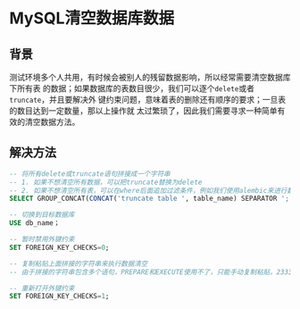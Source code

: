 # MySQL清空数据库数据


## 背景

测试环境多个人共用，有时候会被别人的残留数据影响，所以经常需要清空数据库下所有表
的数据；如果数据库的表数目很少，我们可以逐个`delete`或者`truncate`，并且要解决外
键约束问题，意味着表的删除还有顺序的要求；一旦表的数目达到一定数量，那以上操作就
太过繁琐了，因此我们需要寻求一种简单有效的清空数据方法。


## 解决方法

```sql
-- 将所有delete或truncate语句拼接成一个字符串
-- 1. 如果不想清空所有数据，可以把truncate替换为delete
-- 2. 如果不想清空所有表，可以在where后面追加过滤条件，例如我们使用alembic来进行数据迁移，那么我们最好不要清空alembic相关表，追加and table_name not like '%alembic%'即可
SELECT GROUP_CONCAT(CONCAT('truncate table ', table_name) SEPARATOR ';') FROM INFORMATION_SCHEMA.TABLES where table_schema = 'db_name';

-- 切换到目标数据库
USE db_name；

-- 暂时禁用外键约束
SET FOREIGN_KEY_CHECKS=0;

-- 复制粘贴上面拼接的字符串来执行数据清空
-- 由于拼接的字符串包含多个语句，PREPARE和EXECUTE使用不了，只能手动复制粘贴，23333

-- 重新打开外键约束
SET FOREIGN_KEY_CHECKS=1;
```
